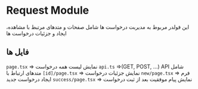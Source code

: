 # Request Module

این فولدر مربوط به مدیربت درخواست ها
شامل صفحات و متدهای مرتبط با مشاهده، ایجاد و جزئیات درخواست ها

## فایل ها
`page.tsx` => نمایش لیست همه درخواست
`api.ts` =>(GET, POST, ...) API  شامل متدهای ارتباط با 
`[id]/page.tsx` => نمایش جزئیات درخواست
`new/page.tsx` => فرم ایجاد درخواست جدید 
`success/page.tsx` => نمایش پیام موفقیت بعد از ثبت درخواست